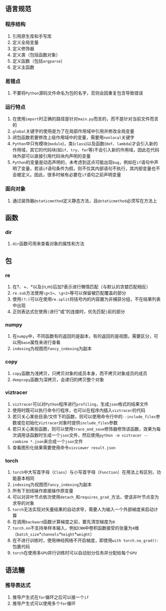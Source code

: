 语言规范
--------

### 程序结构

1.  引用原生库和手写库
2.  定义全局变量
3.  定义修饰器
4.  定义类（包括函数对象）
5.  定义函数（包括`argparse`）
6.  定义主函数

### 易错点

1.  不要将`Python`源码文件命名为包的名字，否则会因重复包含导致错误

### 运行特点

1.  在使用`import`时正确的路径是针对`main.py`而言的，而不是针对当前文件而言的
2.  `global`关键字的使用是为了在局部作用域中引用并修改全局变量
3.  闭包函数若要修改上级作用域中的变量，需要用`nonlocal`关键字
4.  `Python`中只有模块(`module`)，类(`class`)以及函数(`def`、`lambda`)才会引入新的作用域，其它的代码块(如`if`、`try`、`for`等)不会引入新的作用域，因此在代码块外部可以直接引用代码块内声明的变量
5.  `Python`的变量是动态声明的，未考虑到这点可能出现`bug`，例如在`if`语句中声明了变量，若该`if`语句条件为假，则不仅其内部语句不执行，其内部变量也不会被定义。因此，很多时候有必要在`if`语句之前声明变量

### 面向对象

1. 通过装饰器`@staticmethod`定义静态方法，且`@staticmethod`必须写在方法上

函数
--------

### dir

1. `dir`函数可用来查看对象的属性和方法

包
--------

### re

1.  在?、+、\*以及{n,m}后加?表示进行懒惰匹配（与默认的贪婪匹配相反）
2.  `re.sub`方法使用`\g<1>`、`\g<2>`等可以保留被匹配覆盖的部分
3.  使用`(?:)`可以在使用`re.split`将括号内的内容置为非捕获分组，不在结果列表中出现
4.  正则表达式在使用`|`进行“或”的连接时，优先匹配`|`前的部分

### numpy

1.  在`numpy`中，不同函数有的返回的是副本，有的返回的是视图，需要区分，可以用`base`属性来进行查看
2.  `indexing`为视图而`fancy_indexing`为副本

### copy

1. `copy`函数为浅拷贝，只拷贝对象的成员本身，而不拷贝对象成员的成员
2. `deepcopy`函数为深拷贝，会递归的拷贝整个对象

### viztracer

1. `viztracer`可以对`Python`程序进行`profiling`，生成`json`格式的结果文件
2. 使用时既可以执行命令行程序，也可以在程序内插入`viztracer`的代码
3. 若只关心某些目录/文件下的函数，则可以使用命令行中的`--include_files`参数或在初始化`Viztracer`对象时提供`include_files`参数
4. 若只关心某些函数，则可以使用`trace_and_save`修饰器修饰该函数，效果为每次调用该函数时生成一个`json`文件，然后使用`python -m viztracer --combine *.json`来合成一个`json`文件
5. 查看图形化结果需要使用命令`vizviewer result.json`

### torch

1.  `torch`中大写首字母（`Class`）与小写首字母（`Function`）在用法上有区别，功能基本相同
2.  `indexing`为视图而`fancy_indexing`为副本
3.  所有下划线操作直接操作原变量
4.  可以对非叶节点依次使用`detach_`和`requires_grad_`方法，使该非叶节点变为求导的对象
5.  `torch`无法实现对矢量结果的自动求导，需要人为输入一个外部梯度来启动计算
6.  在调用`backward`函数计算梯度之前，要先清空梯度为`0`
7.  `torch.nn`不支持单样本输入，例如`CNN`中卷积函数接受的张量为`4`维（`batch_size`\*`channels`\*`height`\*`weight`）
8.  在不进行训练时，使用神经网络不开启梯度，即使用`with torch.no_grad():`包裹代码
9.  `torch`在使用多`GPU`并行训练时可以自动划分任务并分配给每个`GPU`

语法糖
--------

### 推导表达式

1.  推导产生式在`for`循环之后可以接一个`if`
2.  推导产生式可以使用多个`for`循环